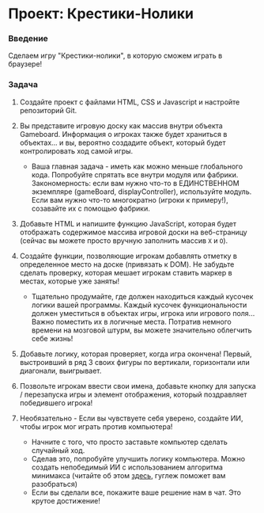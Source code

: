 # Проект: Крестики-Нолики

### Введение

Сделаем игру "Крестики-нолики", в которую сможем играть в браузере!

### Задача

1. Создайте проект с файлами HTML, CSS и Javascript и настройте репозиторий Git.

2. Вы представите игровую доску как массив внутри объекта Gameboard. Информация о игроках также будет храниться в объектах... и вы, вероятно создадите объект, который будет контролировать ход самой игры.
   
    * Ваша главная задача - иметь как можно меньше глобального кода. Попробуйте спрятать все внутри модуля или фабрики. Закономерность: если вам нужно что-то в ЕДИНСТВЕННОМ экземпляре (gameBoard, displayController), используйте модуль. Если вам нужно что-то многократно (игроки к примеру!), созавайте их с помощью фабрики.

3. Добавьте HTML и напишите функцию JavaScript, которая будет отображать содержимое массива игровой доски на веб-страницу (сейчас вы можете просто вручную заполнить массив `X` и `O`).

4. Создайте функции, позволяющие игрокам добавлять отметку в определенное место на доске (привязать к DOM). Не забудьте сделать проверку, которая мешает игрокам ставить маркер в местах, которые уже заняты!
   
    * Тщательно продумайте, где должен находиться каждый кусочек логики вашей программы. Каждый кусочек функциональности должен уместиться в объектах игры, игрока или игрового поля... Важно поместить их в логичные места. Потратив немного времени на мозговой штурм, вы можете значительно облегчить себе жизнь!

5. Добавьте логику, которая проверяет, когда игра окончена! Первый, выстроивший в ряд 3 своих фигуры по вертикали, горизонтали или диагонали, выигрывает.

6. Позвольте игрокам ввести свои имена, добавьте кнопку для запуска / перезапуска игры и элемент отображения, который поздравляет победившего игрока!

7. Необязательно - Если вы чувствуете себя уверено, создайте ИИ, чтобы игрок мог играть против компьютера!
   
    * Начните с того, что просто заставьте компьютер сделать случайный ход.
   
    * Сделав это, попробуйте улучшить логику компьютера. Можно создать непобедимый ИИ с использованием алгоритма минимакса (читайте об этом [здесь](https://ru.wikipedia.org/wiki/%D0%9C%D0%B8%D0%BD%D0%B8%D0%BC%D0%B0%D0%BA%D1%81), гуглеж поможет вам разобраться)
   
    * Если вы сделали все, покажите ваше решение нам в чат. Это крутое достижение!
